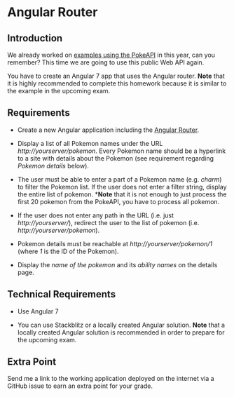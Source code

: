 # Angular Router

## Introduction

We already worked on [examples using the PokeAPI](https://github.com/rstropek/htl-mobile-computing/tree/master/rest-fundamentals/9040-pokelist) in this year, can you remember? This time we are going to use this public Web API again.

You have to create an Angular 7 app that uses the Angular router. **Note** that it is highly recommended to complete this homework because it is similar to the example in the upcoming exam.

## Requirements

* Create a new Angular application including the [Angular Router](https://rstropek.github.io/htl-mobile-computing/#/12/19).

* Display a list of all Pokemon names under the URL *http://yourserver/pokemon*. Every Pokemon name should be a hyperlink to a site with details about the Pokemon (see requirement regarding *Pokemon details* below).

* The user must be able to enter a part of a Pokemon name (e.g. *charm*) to filter the Pokemon list. If the user does not enter a filter string, display the entire list of pokemon. ***Note** that it is not enough to just process the first 20 pokemon from the PokeAPI, you have to process all pokemon.

* If the user does not enter any path in the URL (i.e. just *http://yourserver/*), redirect the user to the list of pokemon (i.e. *http://yourserver/pokemon*).

* Pokemon details must be reachable at *http://yourserver/pokemon/1* (where *1* is the ID of the Pokemon).

* Display the *name of the pokemon* and its *ability names* on the details page.

## Technical Requirements

* Use Angular 7

* You can use Stackblitz or a locally created Angular solution. **Note** that a locally created Angular solution is recommended in order to prepare for the upcoming exam.

## Extra Point

Send me a link to the working application deployed on the internet via a GitHub issue to earn an extra point for your grade.
